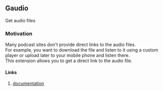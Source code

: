 ## Gaudio

Get audio files

### Motivation
Many podcast sites don't provide direct links to the audio files.  
For example, you want to download the file and listen to it using a custom player or upload later to your mobile phone and listen there.  
This extension allows you to get a direct link to the audio file.

#### Links
1. [documentation](https://developer.chrome.com/docs/extensions/)
